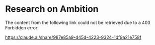 # Research on Ambition

The content from the following link could not be retrieved due to a 403 Forbidden error:

https://claude.ai/share/987e85a9-d45d-4223-9324-1df9a21e758f

